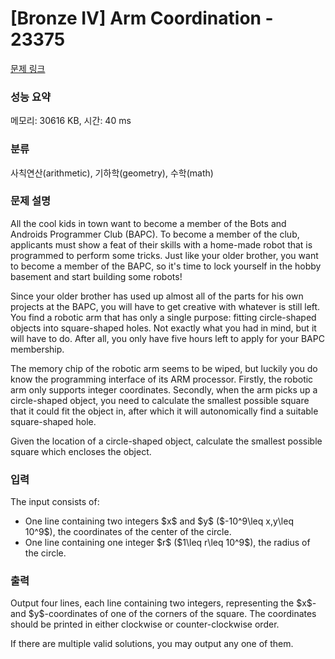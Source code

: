 # [Bronze IV] Arm Coordination - 23375 

[문제 링크](https://www.acmicpc.net/problem/23375) 

### 성능 요약

메모리: 30616 KB, 시간: 40 ms

### 분류

사칙연산(arithmetic), 기하학(geometry), 수학(math)

### 문제 설명

<p>All the cool kids in town want to become a member of the Bots and Androids Programmer Club (BAPC). To become a member of the club, applicants must show a feat of their skills with a home-made robot that is programmed to perform some tricks. Just like your older brother, you want to become a member of the BAPC, so it's time to lock yourself in the hobby basement and start building some robots!</p>

<p>Since your older brother has used up almost all of the parts for his own projects at the BAPC, you will have to get creative with whatever is still left. You find a robotic arm that has only a single purpose: fitting circle-shaped objects into square-shaped holes. Not exactly what you had in mind, but it will have to do. After all, you only have five hours left to apply for your BAPC membership.</p>

<p>The memory chip of the robotic arm seems to be wiped, but luckily you do know the programming interface of its ARM processor. Firstly, the robotic arm only supports integer coordinates. Secondly, when the arm picks up a circle-shaped object, you need to calculate the smallest possible square that it could fit the object in, after which it will autonomically find a suitable square-shaped hole.</p>

<p>Given the location of a circle-shaped object, calculate the smallest possible square which encloses the object.</p>

### 입력 

 <p>The input consists of:</p>

<ul>
	<li>One line containing two integers $x$ and $y$ ($-10^9\leq x,y\leq 10^9$), the coordinates of the center of the circle.</li>
	<li>One line containing one integer $r$ ($1\leq r\leq 10^9$), the radius of the circle.</li>
</ul>

### 출력 

 <p>Output four lines, each line containing two integers, representing the $x$- and $y$-coordinates of one of the corners of the square. The coordinates should be printed in either clockwise or counter-clockwise order.</p>

<p>If there are multiple valid solutions, you may output any one of them.</p>

